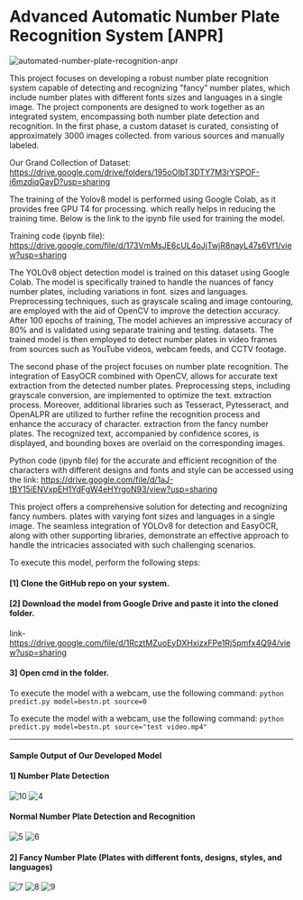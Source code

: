 # Advanced Automatic Number Plate Recognition System [ANPR]
![automated-number-plate-recognition-anpr](https://github.com/samay-jain/Advanced-Automatic-Number-Plate-Recognition-System-ANPR-/assets/116068471/5ea1733d-7df0-418d-9ac6-cdd3b27ce191)

This project focuses on developing a robust number plate recognition system capable of
detecting and recognizing "fancy" number plates, which include number plates with different fonts
sizes and languages in a single image. The project components are designed to work together as
an integrated system, encompassing both number plate detection and recognition.
In the first phase, a custom dataset is curated, consisting of approximately 3000 images collected.
from various sources and manually labeled.

Our Grand Collection of Dataset: https://drive.google.com/drive/folders/195oOIbT3DTY7M3rYSPOF-i6mzdiqGavD?usp=sharing

The training of the Yolov8 model is performed using Google Colab, as it provides free GPU T4 for processing.
which really helps in reducing the training time. Below is the link to the ipynb file used for training the model.

Training code (ipynb file): https://drive.google.com/file/d/173VmMsJE6cUL4oJjTwjR8nayL47s6Vf1/view?usp=sharing

The YOLOv8 object detection model is trained on this dataset using Google Colab. The model is
specifically trained to handle the nuances of fancy number plates, including variations in font.
sizes and languages. Preprocessing techniques, such as grayscale scaling and image contouring,
are employed with the aid of OpenCV to improve the detection accuracy. After 100 epochs of training,
The model achieves an impressive accuracy of 80% and is validated using separate training and testing.
datasets. The trained model is then employed to detect number plates in video frames from sources
such as YouTube videos, webcam feeds, and CCTV footage.

The second phase of the project focuses on number plate recognition. The integration of EasyOCR
combined with OpenCV, allows for accurate text extraction from the detected number plates.
Preprocessing steps, including grayscale conversion, are implemented to optimize the text.
extraction process. Moreover, additional libraries such as Tesseract, Pytesseract, and OpenALPR
are utilized to further refine the recognition process and enhance the accuracy of character.
extraction from the fancy number plates. The recognized text, accompanied by confidence scores,
is displayed, and bounding boxes are overlaid on the corresponding images.

Python code (ipynb file) for the accurate and efficient recognition of the characters with different designs and fonts
and style can be accessed using the link: https://drive.google.com/file/d/1aJ-tBY15iENVxpEH1YdFgW4eHYrgoN93/view?usp=sharing

This project offers a comprehensive solution for detecting and recognizing fancy numbers.
plates with varying font sizes and languages in a single image. The seamless integration of
YOLOv8 for detection and EasyOCR, along with other supporting libraries, demonstrate an
effective approach to handle the intricacies associated with such challenging scenarios.

To execute this model, perform the following steps:
#### [1] Clone the GitHub repo on your system.

#### [2] Download the model from Google Drive and paste it into the cloned folder.
link- https://drive.google.com/file/d/1RcztMZuoEyDXHxizxFPe1Rj5pmfx4Q94/view?usp=sharing

#### 3] Open cmd in the folder.
To execute the model with a webcam, use the following command:
     ```
     python predict.py model=bestn.pt source=0
     ```

To execute the model with a webcam, use the following command:
     ```
     python predict.py model=bestn.pt source="test video.mp4"
     ```
_______________________________________________________________________________________________________________________________________________
#### Sample Output of Our Developed Model

#### 1] Number Plate Detection

![10](https://github.com/samay-jain/Advanced-Automatic-Number-Plate-Recognition-System-ANPR-/assets/116068471/316583a5-7d81-4f36-b7d4-adc2b5562fa4)
![4](https://github.com/samay-jain/Advanced-Automatic-Number-Plate-Recognition-System-ANPR-/assets/116068471/3e046f30-2063-4e34-988c-e6b8426e7a69)

#### Normal Number Plate Detection and Recognition

![5](https://github.com/samay-jain/Advanced-Automatic-Number-Plate-Recognition-System-ANPR-/assets/116068471/7c873989-1f8b-486e-82e7-95e0a4bce30c)
![6](https://github.com/samay-jain/Advanced-Automatic-Number-Plate-Recognition-System-ANPR-/assets/116068471/2626a7ec-4485-418f-97c4-62ba2083f988)

#### 2] Fancy Number Plate (Plates with different fonts, designs, styles, and languages)

![7](https://github.com/samay-jain/Advanced-Automatic-Number-Plate-Recognition-System-ANPR-/assets/116068471/9fd100cc-cd6c-434e-b778-382f24cc22d8)
![8](https://github.com/samay-jain/Advanced-Automatic-Number-Plate-Recognition-System-ANPR-/assets/116068471/f304415e-4705-4d0e-8722-b44757bec80c)
![9](https://github.com/samay-jain/Advanced-Automatic-Number-Plate-Recognition-System-ANPR-/assets/116068471/2d24b807-08fb-4282-ad75-87c10f9af9a2)
